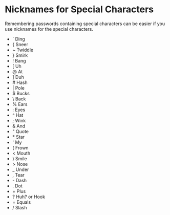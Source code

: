 # Nicknames for Special Characters

Remembering passwords containing special characters can be easier if you use nicknames for the special characters.

- \` Ding
- { Sneer
- ~ Twiddle
- } Smirk
- ! Bang
- [ Uh 
- @ At
- ] Duh
-  \# Hash
- | Pole
- $ Bucks
- \ Back
- % Ears
- : Eyes
- ^ Hat
- ; Wink
- & And
- " Quote
- \* Star
- ' My
- ( Frown
- < Mouth
- ) Smile
- \> Nose
- _ Under
- , Tear
- \- Dash
- . Dot
- \+ Plus
- ? Huh? or Hook
- = Equals
- / Slash